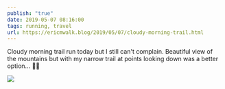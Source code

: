 ```yaml
---
publish: "true"
date: 2019-05-07 08:16:00
tags: running, travel
url: https://ericmwalk.blog/2019/05/07/cloudy-morning-trail.html
---
```


Cloudy morning trail run today but I still can't complain. Beautiful view of the mountains but with my narrow trail at points looking down was a better option... 🏃‍♂️

![](https://ericmwalk.blog/uploads/2022/551d9ead58.jpg)